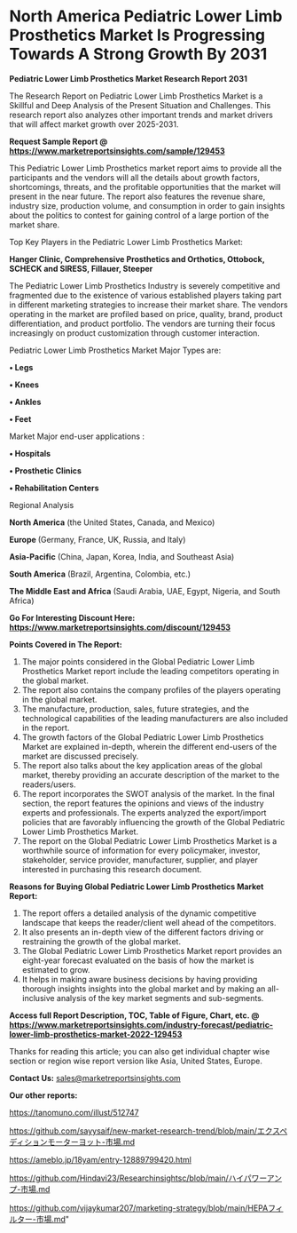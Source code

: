 # North America Pediatric Lower Limb Prosthetics Market Is Progressing Towards A Strong Growth By 2031

<strong>Pediatric Lower Limb Prosthetics Market Research Report 2031</strong>

The Research Report on Pediatric Lower Limb Prosthetics Market is a Skillful and Deep Analysis of the Present Situation and Challenges. This research report also analyzes other important trends and market drivers that will affect market growth over 2025-2031.

<strong>Request Sample Report @ <a href=https://www.marketreportsinsights.com/sample/129453>https://www.marketreportsinsights.com/sample/129453</a></strong>

This Pediatric Lower Limb Prosthetics market report aims to provide all the participants and the vendors will all the details about growth factors, shortcomings, threats, and the profitable opportunities that the market will present in the near future. The report also features the revenue share, industry size, production volume, and consumption in order to gain insights about the politics to contest for gaining control of a large portion of the market share.

Top Key Players in the Pediatric Lower Limb Prosthetics Market:

<strong>Hanger Clinic, Comprehensive Prosthetics and Orthotics, Ottobock, SCHECK and SIRESS, Fillauer, Steeper</strong>

The Pediatric Lower Limb Prosthetics Industry is severely competitive and fragmented due to the existence of various established players taking part in different marketing strategies to increase their market share. The vendors operating in the market are profiled based on price, quality, brand, product differentiation, and product portfolio. The vendors are turning their focus increasingly on product customization through customer interaction.

Pediatric Lower Limb Prosthetics Market Major Types are:

<strong>• Legs

• Knees

• Ankles

• Feet</strong>

Market Major end-user applications :

<strong>• Hospitals

• Prosthetic Clinics

• Rehabilitation Centers</strong>

Regional Analysis

</u><strong><b>North America</b></strong> (the United States, Canada, and Mexico)

<strong><b>Europe </b></strong>(Germany, France, UK, Russia, and Italy)

<strong><b>Asia-Pacific</b></strong> (China, Japan, Korea, India, and Southeast Asia)

<strong><b>South America</b></strong> (Brazil, Argentina, Colombia, etc.)

<strong><b>The Middle East and Africa</b></strong> (Saudi Arabia, UAE, Egypt, Nigeria, and South Africa)

<strong>Go For Interesting Discount Here: <a href=https://www.marketreportsinsights.com/discount/129453>https://www.marketreportsinsights.com/discount/129453</a></strong>

<strong>Points Covered in The Report:</strong>
<ol>
  <li>The major points considered in the Global Pediatric Lower Limb Prosthetics Market report include the leading competitors operating in the global market.</li>
  <li>The report also contains the company profiles of the players operating in the global market.</li>
  <li>The manufacture, production, sales, future strategies, and the technological capabilities of the leading manufacturers are also included in the report.</li>
  <li>The growth factors of the Global Pediatric Lower Limb Prosthetics Market are explained in-depth, wherein the different end-users of the market are discussed precisely.</li>
  <li>The report also talks about the key application areas of the global market, thereby providing an accurate description of the market to the readers/users.</li>
  <li>The report incorporates the SWOT analysis of the market. In the final section, the report features the opinions and views of the industry experts and professionals. The experts analyzed the export/import policies that are favorably influencing the growth of the Global Pediatric Lower Limb Prosthetics Market.</li>
  <li>The report on the Global Pediatric Lower Limb Prosthetics Market is a worthwhile source of information for every policymaker, investor, stakeholder, service provider, manufacturer, supplier, and player interested in purchasing this research document.</li>
</ol>
<strong>Reasons for Buying Global Pediatric Lower Limb Prosthetics Market Report:</strong>

<ol>
  <li>The report offers a detailed analysis of the dynamic competitive landscape that keeps the reader/client well ahead of the competitors.</li>
  <li>It also presents an in-depth view of the different factors driving or restraining the growth of the global market.</li>
  <li>The Global Pediatric Lower Limb Prosthetics Market report provides an eight-year forecast evaluated on the basis of how the market is estimated to grow.</li>
  <li>It helps in making aware business decisions by having providing thorough insights insights into the global market and by making an all-inclusive analysis of the key market segments and sub-segments.</li>
</ol>
<strong>Access full Report Description, TOC, Table of Figure, Chart, etc. @ <a href=https://www.marketreportsinsights.com/industry-forecast/pediatric-lower-limb-prosthetics-market-2022-129453>https://www.marketreportsinsights.com/industry-forecast/pediatric-lower-limb-prosthetics-market-2022-129453</a></strong>


Thanks for reading this article; you can also get individual chapter wise section or region wise report version like Asia, United States, Europe.

<strong>Contact Us:</strong>
sales@marketreportsinsights.com

<strong>Our other reports:</strong>

<a href=https://tanomuno.com/illust/512747>https://tanomuno.com/illust/512747</a>

<a href=https://github.com/sayysaif/new-market-research-trend/blob/main/エクスペディションモーターヨット-市場.md>https://github.com/sayysaif/new-market-research-trend/blob/main/エクスペディションモーターヨット-市場.md</a>

<a href=https://ameblo.jp/18yam/entry-12889799420.html>https://ameblo.jp/18yam/entry-12889799420.html</a>

<a href=https://github.com/Hindavi23/Researchinsightsc/blob/main/ハイパワーアンプ-市場.md>https://github.com/Hindavi23/Researchinsightsc/blob/main/ハイパワーアンプ-市場.md</a>

<a href=https://github.com/vijaykumar207/marketing-strategy/blob/main/HEPAフィルター-市場.md>https://github.com/vijaykumar207/marketing-strategy/blob/main/HEPAフィルター-市場.md</a>"
